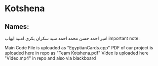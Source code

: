 # Kotshena
## Names:
امير احمد حسن محمد
احمد سيد سكران بكري
امنية ايهاب
important note:

Main Code File is uploaded as "EgyptianCards.cpp"
PDF of our project is uploaded here in repo as "Team Kotshena.pdf"
Video is uploaded here "Video.mp4" in repo and also via blackboard
